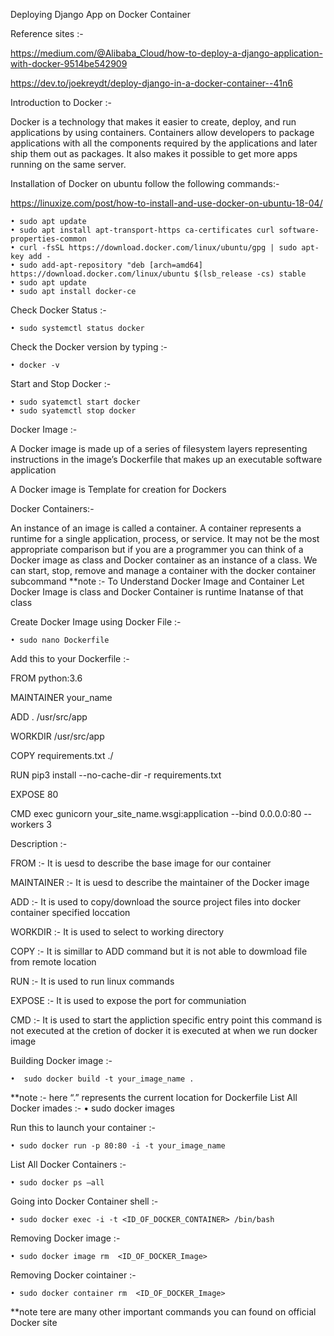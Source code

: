 ﻿Deploying Django App on Docker Container

Reference sites :- 

https://medium.com/@Alibaba_Cloud/how-to-deploy-a-django-application-with-docker-9514be542909

https://dev.to/joekreydt/deploy-django-in-a-docker-container--41n6

Introduction to Docker :- 

Docker is a technology that makes it easier to create, deploy, and run applications by using containers. Containers allow developers to package applications with all the components required by the applications and later ship them out as packages. It also makes it possible to get more apps running on the same server.

Installation of Docker on ubuntu follow the following commands:-

https://linuxize.com/post/how-to-install-and-use-docker-on-ubuntu-18-04/


    • sudo apt update
    • sudo apt install apt-transport-https ca-certificates curl software-properties-common
    • curl -fsSL https://download.docker.com/linux/ubuntu/gpg | sudo apt-key add -
    • sudo add-apt-repository "deb [arch=amd64] https://download.docker.com/linux/ubuntu $(lsb_release -cs) stable
    • sudo apt update
    • sudo apt install docker-ce

Check Docker Status :-

    • sudo systemctl status docker

Check the Docker version by typing :-

    • docker -v

Start and Stop Docker :-

    • sudo syatemctl start docker
    • sudo syatemctl stop docker

Docker Image :-

A Docker image is made up of a series of filesystem layers representing instructions in the image’s Dockerfile that makes up an executable software application	

A Docker image is Template for creation for Dockers	


Docker Containers:-

An instance of an image is called a container. A container represents a runtime for a single application, process, or service.
It may not be the most appropriate comparison but if you are a programmer you can think of a Docker image as class and Docker container as an instance of a class.
We can start, stop, remove and manage a container with the docker container subcommand
**note :- To Understand Docker Image and Container Let Docker Image is class and Docker Container is runtime Inatanse of that class


Create Docker Image using Docker File :-

    • sudo nano Dockerfile

Add this to your Dockerfile :-

FROM python:3.6

MAINTAINER your_name

ADD . /usr/src/app

WORKDIR /usr/src/app

COPY requirements.txt ./

RUN pip3 install --no-cache-dir -r requirements.txt

EXPOSE 80

CMD exec gunicorn your_site_name.wsgi:application --bind 0.0.0.0:80 --workers 3

Description :-

FROM :- It is uesd to describe the base image for our container

MAINTAINER :- It is uesd to describe the maintainer of the Docker image

ADD :- It is used to copy/download the source project files into docker container specified loccation

WORKDIR :- It is used to select to working directory

COPY :- It is simillar to ADD command but it is not able to dowmload file from remote location	   

RUN :- It is used to run linux commands

EXPOSE :- It is used to expose the port for communiation

CMD :- It is used to start the appliction specific entry point this command is not executed at the cretion of docker it is executed at when we run docker image

Building Docker image :-

    •  sudo docker build -t your_image_name .
      
**note :- here “.” represents the current location for Dockerfile
List All Docker imades :-
    • sudo docker images
      
Run this to launch your container :-

    • sudo docker run -p 80:80 -i -t your_image_name

List All Docker Containers :-

    • sudo docker ps –all
      
Going into Docker Container shell :-

    • sudo docker exec -i -t <ID_OF_DOCKER_CONTAINER> /bin/bash 	


Removing Docker image :-

    • sudo docker image rm  <ID_OF_DOCKER_Image>




Removing Docker cointainer :-

    • sudo docker container rm  <ID_OF_DOCKER_Image>


**note tere are many other important commands you can found on official Docker site


